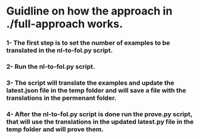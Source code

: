 # Guidline on how the approach in ./full-approach works.
### 1- The first step is to set the number of examples to be translated in the nl-to-fol.py script.

### 2- Run the nl-to-fol.py script.

### 3- The script will translate the examples and update the latest.json file in the temp folder and will save a file with the translations in the permenant folder.

### 4- After the nl-to-fol.py script is done run the prove.py script, that will use the translations in the  updated latest.py file in the temp folder and will prove them.